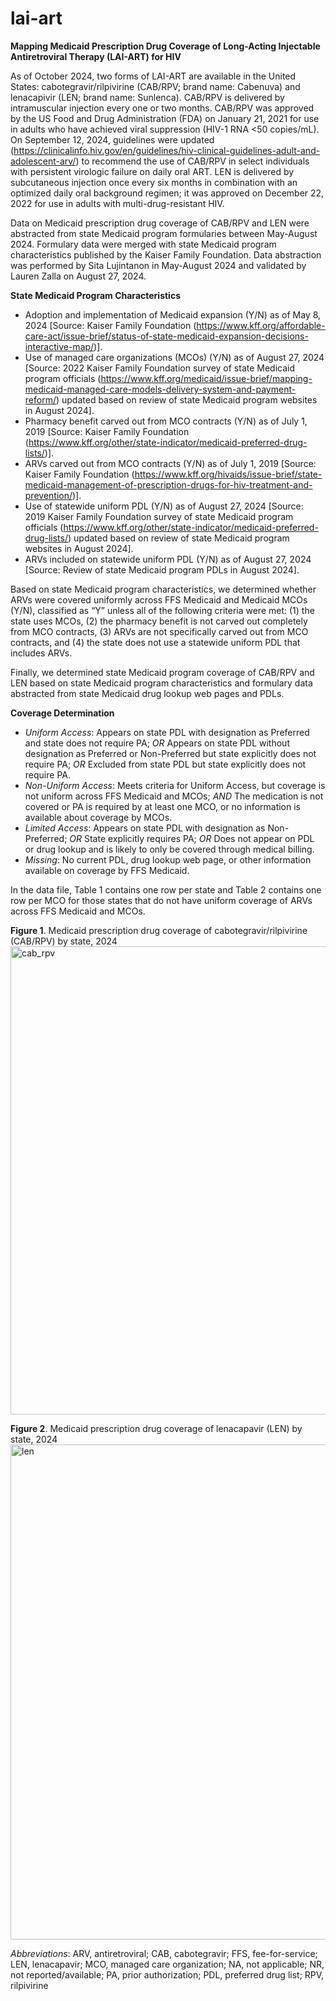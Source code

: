 # lai-art

**Mapping Medicaid Prescription Drug Coverage of Long-Acting Injectable Antiretroviral Therapy (LAI-ART) for HIV**

As of October 2024, two forms of LAI-ART are available in the United States: cabotegravir/rilpivirine (CAB/RPV; brand name: Cabenuva) and lenacapivir (LEN; brand name: Sunlenca). CAB/RPV is delivered by intramuscular injection every one or two months. CAB/RPV was approved by the US Food and Drug Administration (FDA) on January 21, 2021 for use in adults who have achieved viral suppression (HIV-1 RNA <50 copies/mL). On September 12, 2024, guidelines were updated (https://clinicalinfo.hiv.gov/en/guidelines/hiv-clinical-guidelines-adult-and-adolescent-arv/) to recommend the use of CAB/RPV in select individuals with persistent virologic failure on daily oral ART. LEN is delivered by subcutaneous injection once every six months in combination with an optimized daily oral background regimen; it was approved on December 22, 2022 for use in adults with multi-drug-resistant HIV.

Data on Medicaid prescription drug coverage of CAB/RPV and LEN were abstracted from state Medicaid program formularies between May-August 2024. Formulary data were merged with state Medicaid program characteristics published by the Kaiser Family Foundation. Data abstraction was performed by Sita Lujintanon in May-August 2024 and validated by Lauren Zalla on August 27, 2024.

**State Medicaid Program Characteristics**
- Adoption and implementation of Medicaid expansion (Y/N) as of May 8, 2024	[Source: Kaiser Family Foundation (https://www.kff.org/affordable-care-act/issue-brief/status-of-state-medicaid-expansion-decisions-interactive-map/)].
- Use of managed care organizations (MCOs) (Y/N) as of August 27, 2024	[Source: 2022 Kaiser Family Foundation survey of state Medicaid program officials (https://www.kff.org/medicaid/issue-brief/mapping-medicaid-managed-care-models-delivery-system-and-payment-reform/) updated based on review of state Medicaid program websites in August 2024].
- Pharmacy benefit carved out from MCO contracts (Y/N) as of July 1, 2019	[Source: Kaiser Family Foundation (https://www.kff.org/other/state-indicator/medicaid-preferred-drug-lists/)].
- ARVs carved out from MCO contracts (Y/N) as of July 1, 2019	[Source: Kaiser Family Foundation (https://www.kff.org/hivaids/issue-brief/state-medicaid-management-of-prescription-drugs-for-hiv-treatment-and-prevention/)].
- Use of statewide uniform PDL (Y/N)	as of August 27, 2024 [Source: 2019 Kaiser Family Foundation survey of state Medicaid program officials (https://www.kff.org/other/state-indicator/medicaid-preferred-drug-lists/) updated based on review of state Medicaid program websites in August 2024].
- ARVs included on statewide uniform PDL (Y/N) as of August 27, 2024 [Source:	Review of state Medicaid program PDLs in August 2024].

Based on state Medicaid program characteristics, we determined whether ARVs were covered uniformly across FFS Medicaid and Medicaid MCOs (Y/N), classified as “Y” unless all of the following criteria were met: (1) the state uses MCOs, (2) the pharmacy benefit is not carved out completely from MCO contracts, (3) ARVs are not specifically carved out from MCO contracts, and (4) the state does not use a statewide uniform PDL that includes ARVs.

Finally, we determined state Medicaid program coverage of CAB/RPV and LEN based on state Medicaid program characteristics and formulary data abstracted from state Medicaid drug lookup web pages and PDLs.

**Coverage Determination**
- _Uniform Access_:	Appears on state PDL with designation as Preferred and state does not require PA; _OR_ Appears on state PDL without designation as Preferred or Non-Preferred but state explicitly does not require PA; _OR_ Excluded from state PDL but state explicitly does not require PA.
- _Non-Uniform Access_:	Meets criteria for Uniform Access, but coverage is not uniform across FFS Medicaid and MCOs; _AND_ The medication is not covered or PA is required by at least one MCO, or no information is available about coverage by MCOs.
- _Limited Access_:	Appears on state PDL with designation as Non-Preferred; _OR_ State explicitly requires PA; _OR_ Does not appear on PDL or drug lookup and is likely to only be covered through medical billing.
- _Missing_:	No current PDL, drug lookup web page, or other information available on coverage by FFS Medicaid.

In the data file, Table 1 contains one row per state and Table 2 contains one row per MCO for those states that do not have uniform coverage of ARVs across FFS Medicaid and MCOs.

**Figure 1**. Medicaid prescription drug coverage of cabotegravir/rilpivirine (CAB/RPV) by state, 2024
<img width="749" alt="cab_rpv" src="https://github.com/user-attachments/assets/ad3cbba7-a715-4482-9199-93f2694b602e">

**Figure 2**. Medicaid prescription drug coverage of lenacapavir (LEN) by state, 2024
<img width="792" alt="len" src="https://github.com/user-attachments/assets/6addb6a5-11fe-4384-92b2-8c681ec85efd">

_Abbreviations_: ARV, antiretroviral; CAB, cabotegravir; FFS, fee-for-service; LEN, lenacapavir; MCO, managed care organization; NA, not applicable; NR, not reported/available; PA, prior authorization; PDL, preferred drug list; RPV, rilpivirine

 

